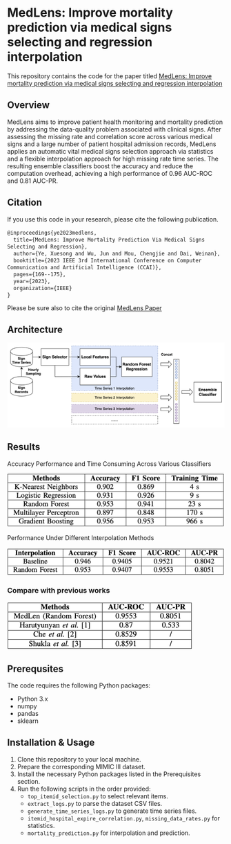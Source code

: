 # MedLens: Improve mortality prediction via medical signs selecting and regression interpolation

This repository contains the code for the paper titled [MedLens: Improve mortality prediction via medical signs selecting and regression interpolation]()

## Overview

MedLens aims to improve patient health monitoring and mortality prediction by addressing the data-quality problem associated with clinical signs. After assessing the missing rate and correlation score across various medical signs and a large number of patient hospital admission records, MedLens applies an automatic vital medical signs selection approach via statistics and a flexible interpolation approach for high missing rate time series. The resulting ensemble classifiers boost the accuracy and reduce the computation overhead, achieving a high performance of 0.96 AUC-ROC and 0.81 AUC-PR.

## Citation

If you use this code in your research, please cite the following publication.

```
@inproceedings{ye2023medlens,
  title={MedLens: Improve Mortality Prediction Via Medical Signs Selecting and Regression},
  author={Ye, Xuesong and Wu, Jun and Mou, Chengjie and Dai, Weinan},
  booktitle={2023 IEEE 3rd International Conference on Computer Communication and Artificial Intelligence (CCAI)},
  pages={169--175},
  year={2023},
  organization={IEEE}
}
```

Please be sure also to cite the original [MedLens Paper]()

## Architecture

![framework](./figs/framework.png)

## Results

Accuracy Performance and Time Consuming Across Various Classifiers

![increased after interpolation](./figs/increased_after_interpolation.png)


Performance Under Different Interpolation Methods

![perf under different interpolation](./figs/perf_under_different_interpolation.png)

### Compare with previous works

![compare](./figs/compare.png)

## Prerequsites

The code requires the following Python packages:

- Python 3.x
- numpy
- pandas
- sklearn

## Installation & Usage

1. Clone this repository to your local machine.
2. Prepare the corresponding MIMIC III dataset.
3. Install the necessary Python packages listed in the Prerequisites section.
4. Run the following scripts in the order provided:
   - `top_itemid_selection.py` to select relevant items.
   - `extract_logs.py` to parse the dataset CSV files.
   - `generate_time_series_logs.py` to generate time series files.
   - `itemid_hospital_expire_correlation.py`, `missing_data_rates.py` for statistics.
   - `mortality_prediction.py` for interpolation and prediction.
